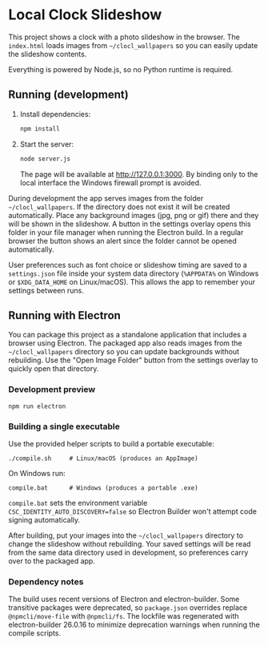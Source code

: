 # Local Clock Slideshow

This project shows a clock with a photo slideshow in the browser. The
`index.html` loads images from `~/clocl_wallpapers` so you can easily update the
slideshow contents.

Everything is powered by Node.js, so no Python runtime is required.

## Running (development)

1. Install dependencies:
   ```sh
   npm install
   ```
2. Start the server:
   ```sh
   node server.js
   ```
   The page will be available at <http://127.0.0.1:3000>.
   By binding only to the local interface the Windows firewall prompt is
   avoided.

During development the app serves images from the folder `~/clocl_wallpapers`.
If the directory does not exist it will be created automatically. Place any
background images (jpg, png or gif) there and they will be shown in the
slideshow. A button in the settings overlay opens this folder in your file
manager when running the Electron build. In a regular browser the button shows
an alert since the folder cannot be opened automatically.

User preferences such as font choice or slideshow timing are saved to a
`settings.json` file inside your system data directory (`%APPDATA%` on Windows
or `$XDG_DATA_HOME` on Linux/macOS). This allows the app to remember your
settings between runs.

## Running with Electron

You can package this project as a standalone application that includes a
browser using Electron. The packaged app also reads images from the
`~/clocl_wallpapers` directory so you can update backgrounds without
rebuilding. Use the "Open Image Folder" button from the settings overlay to
quickly open that directory.

### Development preview

```
npm run electron
```

### Building a single executable

Use the provided helper scripts to build a portable executable:

```
./compile.sh     # Linux/macOS (produces an AppImage)
```

On Windows run:

```
compile.bat      # Windows (produces a portable .exe)
```
`compile.bat` sets the environment variable `CSC_IDENTITY_AUTO_DISCOVERY=false`
so Electron Builder won't attempt code signing automatically.

After building, put your images into the `~/clocl_wallpapers` directory to
change the slideshow without rebuilding.
Your saved settings will be read from the same data directory used in
development, so preferences carry over to the packaged app.

### Dependency notes

The build uses recent versions of Electron and electron-builder. Some
transitive packages were deprecated, so `package.json` overrides replace
`@npmcli/move-file` with `@npmcli/fs`. The lockfile was regenerated with
electron-builder 26.0.16 to minimize deprecation warnings when running the
compile scripts.
